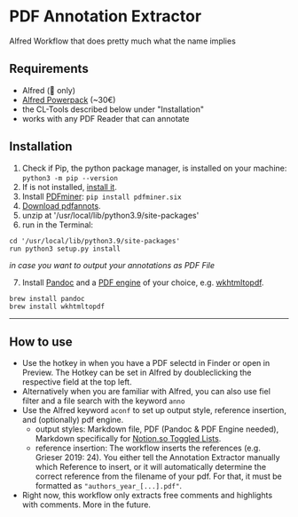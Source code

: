 # PDF Annotation Extractor
Alfred Workflow that does pretty much what the name implies

## Requirements
- Alfred (🍏️ only)
- [Alfred Powerpack](https://www.alfredapp.com/shop/) (~30€)
- the CL-Tools described below under "Installation"
- works with any PDF Reader that can annotate

## Installation
1) Check if Pip, the python package manager, is installed on your machine: `python3 -m pip --version`
2) If is not installed, [install it](https://pip.pypa.io/en/stable/installing/#installing-with-get-pip-py).
3) Install [PDFminer](https://github.com/pdfminer/pdfminer.six): `pip install pdfminer.six`
4) [Download pdfannots](https://github.com/0xabu/pdfannots/archive/refs/heads/master.zip).
5) unzip at '/usr/local/lib/python3.9/site-packages'
6) run in the Terminal:
```
cd '/usr/local/lib/python3.9/site-packages'
run python3 setup.py install 
```
*in case you want to output your annotations as PDF File*

7) Install [Pandoc](https://pandoc.org/installing.html) and a [PDF engine](https://pandoc.org/MANUAL.html#option--pdf-engine) of your choice, e.g. [wkhtmltopdf](https://wkhtmltopdf.org/).
```
brew install pandoc
brew install wkhtmltopdf
```
----

## How to use
- Use the hotkey in when you have a PDF selectd in Finder or open in Preview. The Hotkey can be set in Alfred by doubleclicking the respective field at the top left.
- Alternatively when you are familiar with Alfred, you can also use fiel filter and a file search with the keyword `anno`
- Use the Alfred keyword `aconf` to set up output style, reference insertion, and (optionally) pdf engine.
  - output styles: Markdown file, PDF (Pandoc & PDF Engine needed), Markdown specifically for [Notion.so Toggled Lists](https://www.notion.so/Toggles-c720af26b4bd4789b736c140b2dc73fe).
  - reference insertion: The workflow inserts the references (e.g. Grieser 2019: 24). You either tell the Annotation Extractor manually which Reference to insert, or it will automatically determine the correct reference from the filename of your pdf. For that, it must be formatted as `"authors_year_[...].pdf"`.
- Right now, this workflow only extracts free comments and highlights with comments. More in the future.
